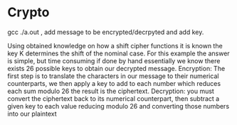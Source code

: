 # Crypto


gcc <filename> ./a.out , add message to be encrypted/decrpyted and add key.


Using obtained knowledge on how a shift cipher functions it is known the key K determines the shift of the nominal case. For this example the answer is simple, but time consuming if done by hand essentially we know there exists 26 possible keys to obtain our decrypted message. 
Encryption:
The first step is to translate the characters in our message to their numerical counterparts, we then apply a key to add to each number which reduces each sum modulo 26 the result is the ciphertext.
Decryption:
you must convert the ciphertext back to its numerical counterpart, then subtract a given key to each value reducing modulo 26 and converting those numbers into our plaintext 
